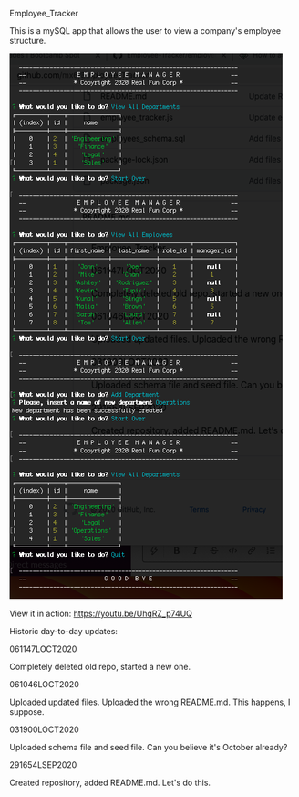 Employee_Tracker

This is a mySQL app that allows the user to view a company's employee structure.

![CODE SCREENSHOT](./employee_tracker_screenshot.png)

View it in action: https://youtu.be/UhqRZ_p74UQ

Historic day-to-day updates:

061147LOCT2020

Completely deleted old repo, started a new one.

061046LOCT2020

Uploaded updated files. Uploaded the wrong README.md. This happens, I suppose.

031900LOCT2020

Uploaded schema file and seed file. Can you believe it's October already?

291654LSEP2020

Created repository, added README.md. Let's do this.
